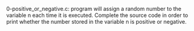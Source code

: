 0-positive_or_negative.c: program will assign a random number to the variable n each time it is executed. Complete the source code in order to print whether the number stored in the variable n is positive or negative.
